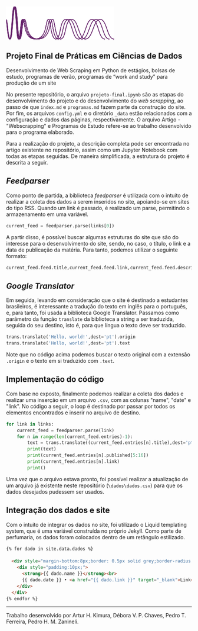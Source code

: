 ![logo ilum](https://github.com/pedrozanineli/pcd.github.io/blob/main/logo1.png)

## Projeto Final de Práticas em Ciências de Dados
  
Desenvolvimento de Web Scraping em Python de estágios, bolsas de estudo, programas de verão, programas de “work and study” para produção de um site

No presente repositório, o arquivo `projeto-final.ipynb` são as etapas do desenvolvimento do projeto e do desenvolvimento do *web scrapping*, ao passo de que `index.md` e `programas.md` fazem parte da construção do site. Por fim, os arquivos `config.yml` e o diretório `_data` estão relacionados com a configuração e dados das páginas, respectivamente. O arquivo Artigo - "Webscrapping" e Programas de Estudo refere-se ao trabalho desenvolvido para o programa elaborado.

Para a realização do projeto, a descrição completa pode ser encontrada no artigo existente no repositório, assim como um Jupyter Notebook com todas as etapas seguidas. De maneira simplificada, a estrutura do projeto é descrita a seguir.

## *Feedparser*

Como ponto de partida, a biblioteca *feedparser* é utilizada com o intuito de realizar a coleta dos dados a serem inseridos no site, apoiando-se em sites do tipo RSS. Quando um link é passado, é realizado um parse, permitindo o armazenamento em uma variável.

```python
current_feed = feedparser.parse(links[0])
```

A partir disso, é possível buscar algumas estruturas do site que são do interesse para o desenvolvimento do site, sendo, no caso, o título, o link e a data de publicação da matéria. Para tanto, podemos utilizar o seguinte formato:

```python
current_feed.feed.title,current_feed.feed.link,current_feed.feed.description
```
## *Google Translator*

Em seguida, levando em consideração que o site é destinado a estudantes brasileiros, é interessante a tradução do texto em inglês para o português, e, para tanto, foi usada a biblioteca Google Translator. Passamos como parâmetro da função `translate` da biblioteca a string a ser traduzida, seguida do seu destino, isto é, para que língua o texto deve ser traduzido.

```python
trans.translate('Hello, world!',dest='pt').origin
trans.translate('Hello, world!',dest='pt').text
```

Note que no código acima podemos buscar o texto original com a extensão `.origin` e o texto em si traduzido com `.text`.

## Implementação do código

Com base no exposto, finalmente podemos realizar a coleta dos dados e realizar uma inserção em um arquivo `.csv`, com as colunas "name", "date" e "link". No código a seguir, o loop é destinado por passar por todos os elementos encontrados e inserir no arquivo de destino.

```python
for link in links:
    current_feed = feedparser.parse(link)
    for n in range(len(current_feed.entries)-1):
        text = trans.translate((current_feed.entries[n].title),dest='pt').text 
        print(text)
        print(current_feed.entries[n].published[5:16])
        print(current_feed.entries[n].link)
        print()
```

Uma vez que o arquivo estava pronto, foi possível realizar a atualização de um arquivo já existente neste repositório (`\dados\dados.csv`) para que os dados desejados pudessem ser usados.

## Integração dos dados e site

Com o intuito de integrar os dados no site, foi utilizado o Liquid templating system, que é uma variável construída no próprio Jekyll. Como parte de perfumaria, os dados foram colocados dentro de um retângulo estilizado.

```md
{% for dado in site.data.dados %}

  <div style="margin-bottom:8px;border: 0.5px solid grey;border-radius: 5px;">
    <div style="padding:10px;">
      <strong>{{ dado.name }}</strong><br>
      {{ dado.date }} • <a href="{{ dado.link }}" target="_blank">Link</a>
    </div>
  </div>
{% endfor %}
```
---

Trabalho desenvolvido por Artur H. Kimura, Débora V. P. Chaves, Pedro T. Ferreira, Pedro H. M. Zanineli.
